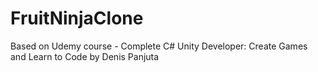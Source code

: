 # FruitNinjaClone
Based on Udemy course - Complete C# Unity Developer: Create Games and Learn to Code by Denis Panjuta
